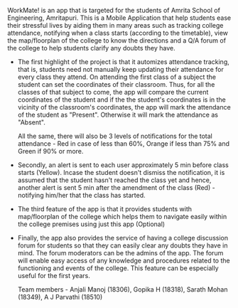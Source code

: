 

WorkMate! is an app that is targeted for the students of Amrita School of Engineering, Amritapuri. This is a Mobile Application that help students ease their stressful lives by aiding them in many areas such as tracking college attendance, notifying when a class starts (according to the timetable), view the map/floorplan of the college to know the directions and a Q/A forum of the college to help students clarify any doubts they have. 

* The first highlight of the project is that it automizes attendance tracking, that is, students need not manually keep updating their attendance for every class they attend. On attending the first class of a subject the student can set the coordinates of their classroom. Thus, for all the classes of that subject to come, the app will compare the current coordinates of the student and if the the student's coordinates is in the vicinity of the classroom's coordinates, the app will mark the attendance of the student as "Present". Otherwise it will mark the attendance as "Absent".

  All the same, there will also be 3 levels of notifications for the total attendance - Red in case of less than 60%, Orange if less than 75% and Green if 90% or more.

* Secondly, an alert is sent to each user approximately 5 min before class starts (Yellow). Incase the student doesn't dismiss the notification, it is assumed that the student hasn't reached the class yet and hence, another alert is sent 5 min after the amendment of the class (Red) - notifying him/her that the class has started.

* The third feature of the app is that it provides students with map/floorplan of the college which helps them to navigate easily within the college premises using just this app (Optional)

* Finally, the app also provides the service of having a college discussion forum for students so that they can easily clear any doubts they have in mind. The forum moderators can be the admins of the app. The forum will enable easy access of any knowledge and procedures related to the functioning and events of the college. This feature can be especially useful for the first years.

  Team members - Anjali Manoj (18306), Gopika H (18318), Sarath Mohan (18349), A J Parvathi (18510)


                                                                                                               
                                                                                                               
                                           
